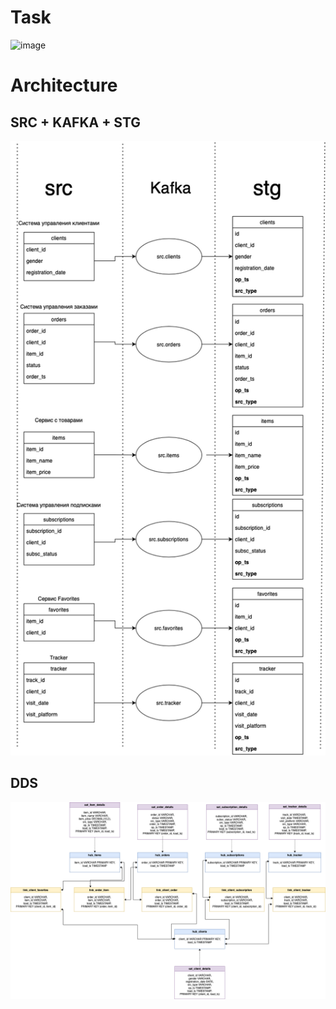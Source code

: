 # Task

![image](https://github.com/user-attachments/assets/ab80b31d-9cc4-41e6-890c-03c4fb2301bd)


# Architecture

## SRC + KAFKA + STG
![src_stg](stg/src_stg.drawio.png)


## DDS
![alt text](dds/data_vault.drawio2.png)


